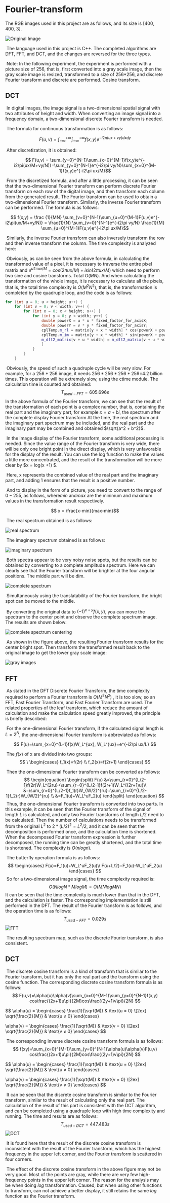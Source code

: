 # Fourier-transform

  The RGB images used in this project are as follows, and its size is [400, 400, 3].

![Original Image](./images/lufei.png)

​    The language used in this project is C++. The completed algorithms are DFT, FFT, and DCT, and the changes are reversed for the three types.

​     Note: In the following experiment, the experiment is performed with a picture size of 256, that is, first converted into a gray scale image, then the gray scale image is resized, transformed to a size of 256*256, and discrete Fourier transform and discrete are performed. Cosine transform.

## DCT

​    In digital images, the image signal is a two-dimensional spatial signal with two attributes of height and width. When converting an image signal into a frequency domain, a two-dimensional discrete Fourier transform is needed.

​    The formula for continuous transformation is as follows:

$$
F(u,v) = \int_{-\infty}^{+\infty}\int_{-\infty}^{+\infty}f(x,y)e^{-i2\pi(ux+vy)dxdy}​
$$

​    After discretization, it is obtained:

$$
F(u,v) = \sum_{y=0}^{N-1}\sum_{x=0}^{M-1}f(x,y)e^{-i2\pi(ux/M+vy/N)}=\sum_{y=0}^{N-1}e^{-i2\pi vy/N}\sum_{x=0}^{M-1}f(x,y)e^{-i2\pi ux/M}​
$$

​    From the discretized formula, and after a little processing, it can be seen that the two-dimensional Fourier transform can perform discrete Fourier transform on each row of the digital image, and then transform each column from the generated result. The Fourier transform can be used to obtain a two-dimensional Fourier transform. Similarly, the inverse Fourier transform can be performed. The formula is as follows:

$$
f(x,y) = \frac {1}{MN} \sum_{v=0}^{N-1}\sum_{u=0}^{M-1}F(u,v)e^{-i2\pi(ux/M+vy/N)} =  \frac{1}{N} \sum_{v=0}^{N-1}e^{-i2\pi vy/N}  \frac{1}{M} \sum_{u=0}^{M-1}F(u,v)e^{-i2\pi ux/M}​
$$

​    Similarly, the inverse Fourier transform can also inversely transform the row and then inverse transform the column. The time complexity is analyzed here:

​    Obviously, as can be seen from the above formula, in calculating the transformed value of a pixel, it is necessary to traverse the entire pixel matrix and $e^{u2\pi ux/M} = cos(2\pi ux/M) + isin(2\pi ux/M)$ which need to perform two sine and cosine transforms. Total $O(MN)$. And when calculating the transformation of the whole image, it is necessary to calculate all the pixels, that is, the total time complexity is $O(M^2 N^2)$, that is, the transformation is completed by the quadruple loop, and the code is as follows:

``` C++
for (int u = 0; u < height; u++) {
    for (int v = 0; v < width; v++) {
        for (int x = 0; x < height; x++) {
            for (int y = 0; y < width; y++) {
                double powerX = u * x * fixed_factor_for_axisX;
                double powerY = v * y * fixed_factor_for_axisY;
                cplTemp.m_rl = matrix[y + x * width] * cos(powerX + powerY);
                cplTemp.m_im = matrix[y + x * width] * sin(powerX + powerY);
                m_dft2_matrix[v + u * width] = m_dft2_matrix[v + u * width] + cplTemp;
                }
            }
        }
    }
```

​    Obviously, the speed of such a quadruple cycle will be very slow. For example, for a $256 * 256$ image, it needs $256 * 256 * 256 * 256$=4.2 billion times. This operation will be extremely slow, using the ctime module. The calculation time is counted and obtained:
$$
T_{used-FFT} = 605.696s
$$
​    In the above formula of the Fourier transform, we can see that the result of the transformation of each point is a complex number, that is, containing the real part and the imaginary part, for example $x = a + b i$, the spectrum after the complete display Fourier transform At the time, the real spectrum and the imaginary part spectrum may be included, and the real part and the imaginary part may be combined and obtained $\sqrt{a^2 + b^2}​$.

​    In the image display of the Fourier transform, some additional processing is needed. Since the value range of the Fourier transform is very wide, there will be only one bright point in the direct display, which is very unfavorable for the display of the result. You can use the log function to make the values a little more concentrated, and the result of the transformation will be more clear by $x = log(x +1) $. 

​    Here, x represents the combined value of the real part and the imaginary part, and adding 1 ensures that the result is a positive number.

​    And to display in the form of a picture, you need to convert to the range of $0-255$, as follows, where ​$min$ and ​$max$ are the minimum and maximum values in the transformation result respectively.

$$
x = \frac{x-min}{max-min}​
$$

​    The real spectrum obtained is as follows:

![real spectrum](./images/DFT2d-0-real.png)

​    The imaginary spectrum obtained is as follows:

![imaginary spectrum](./images/DFT2d-0-imaginary.png)

​    Both spectra appear to be very noisy noise spots, but the results can be obtained by converting to a complete amplitude spectrum. Here we can clearly see that the Fourier transform will be brighter at the four angular positions. The middle part will be dim.

![complete spectrum](./images/DFT2d-0-complete.png)

​    Simultaneously using the translatability of the Fourier transform, the bright spot can be moved to the middle.

​    By converting the original data to $(-1)^{x+y}f(x,y)​$, you can move the spectrum to the center point and observe the complete spectrum image. The results are shown below:

![complete spectrum centering](./images/DFT2d-1-complete.png)

​    As shown in the figure above, the resulting Fourier transform results for the center bright spot. Then transform the transformed result back to the original image to get the lower gray scale image:

![gray images](./images/Gray.png)

## FFT

​    As stated in the DFT Discrete Fourier Transform, the time complexity required to perform a Fourier transform is $O(M^2 N^2)$ , it is too slow, so an FFT, Fast Fourier Transform, and Fast Fourier Transform are used. The related properties of the leaf transform, which reduce the amount of calculation and make the calculation speed greatly improved, the principle is briefly described:

​    For the one-dimensional Fourier transform, if the calculated signal length is $L = 2^N$, the one-dimensional Fourier transform is abbreviated as follows:

$$
F(u)=\sum_{x=0}^{L-1}f(x)W_L^{ux}, W_L^{ux}=e^{-i2\pi ux/L}
$$

​    The $f(x)$ of x are divided into two groups:
$$
\ 
\begin{cases}
f_1(x)=f(2r) \\
f_2(x)=f(2r+1)
\end{cases}
$$

​    Then the one-dimensional Fourier transform can be converted as follows:
$$
\begin{equation}
\begin{split}
F(u)
&=\sum_{r=0}^{L/2-1}f(2r)W_L^{2ru}+\sum_{r=0}^{L/2-1}f(2r+1)W_L^{(2r+1)u}\\
&=\sum_{r=0}^{L/2-1}f_1(r)W_{W/2}^{ru}+\sum_{r=0}^{L/2-1}f_2(r)W_{W/2}^{ru} \\
&=F_1(u)+W_L^uF_2(u)
\end{split}
\end{equation}
$$
​    Thus, the one-dimensional Fourier transform is converted into two parts. In this example, it can be seen that the Fourier transform of the signal of length $L$ is calculated, and only two Fourier transforms of length $L/2$ need to be calculated. Then the number of calculations needs to be transformed from the original $L^2$ to $2 * (L/2)^2 = L^2 / 2$, and it can be seen that the decomposition is performed once, and the calculation time is shortened. When the decomposed Fourier transform expression is further decomposed, the running time can be greatly shortened, and the total time is shortened. The complexity is $O(nlogn)$.

​    The butterfly operation formula is as follows:
$$
\begin{cases}
F(u)=F_1(u)+W_L^uF_2(u)\\
F(u+L/2)=F_1(u)-W_L^uF_2(u)
\end{cases}
$$
​    So for a two-dimensional image signal, the time complexity required is:
$$
O(NlogN * MlogM) = O(MNlogMN)
$$
​    It can be seen that the time complexity is much lower than that in the DFT, and the calculation is faster. The corresponding implementation is still performed in the DFT. The result of the Fourier transform is as follows, and the operation time is as follows:
$$
T_{used-FFT} = 0.029s
$$
![FFT](./images/FFT.png)

​    The resulting spectrum map, such as the discrete Fourier transform, is also consistent.

## DCT

​    The discrete cosine transform is a kind of transform that is similar to the Fourier transform, but it has only the real part and the transform using the cosine function. The corresponding discrete cosine transform formula is as follows:
$$
F(u,v)=\alpha(u)\alpha(v)\sum_{x=0}^{M-1}\sum_{y=0}^{N-1}f(x,y)
cos\frac{(2x+1)u\pi}{2M}cos\frac{(2y+1)v\pi}{2N}
$$

$$
\alpha(u) =
\begin{cases}
\frac{1}{\sqrt(M)} & \text{u = 0} \\[2ex]
\sqrt{\frac{2}{M}} & \text{u $\neq$ 0}
\end{cases}

\alpha(v) =
\begin{cases}
\frac{1}{\sqrt(M)} & \text{v = 0} \\[2ex]
\sqrt{\frac{2}{M}} & \text{v $\neq$ 0}
\end{cases}
$$

​    The corresponding inverse discrete cosine transform formula is as follows:
$$
f(xy)=\sum_{x=0}^{M-1}\sum_{y=0}^{N-1}\alpha(u)\alpha(v)F(u,v)
cos\frac{(2x+1)u\pi}{2M}cos\frac{(2y+1)v\pi}{2N}
$$

$$
\alpha(u) =
\begin{cases}
\frac{1}{\sqrt(M)} & \text{u = 0} \\[2ex]
\sqrt{\frac{2}{M}} & \text{u $\neq$ 0}
\end{cases}

\alpha(v) =
\begin{cases}
\frac{1}{\sqrt(M)} & \text{v = 0} \\[2ex]
\sqrt{\frac{2}{M}} & \text{v $\neq$ 0}
\end{cases}
$$

​    It can be seen that the discrete cosine transform is similar to the Fourier transform, similar to the result of calculating only the real part. The calculation of the result of this part is consistent with the DCT algorithm, and can be completed using a quadruple loop with high time complexity and running. The time and results are as follows:
$$
T_{used-DCT} = 447.483s
$$
![DCT](./images/DCT.png)

​    It is found here that the result of the discrete cosine transform is inconsistent with the result of the Fourier transform, which has the highest frequency in the upper left corner, and the Fourier transform is scattered in four corners.

​    The effect of the discrete cosine transform in the above figure may not be very good. Most of the points are gray, while there are very few high-frequency points in the upper left corner. The reason for the analysis may be when doing $log$ transformation. Caused, but when using other functions to transform, can not achieve a better display, it still retains the same $log$ function as the Fourier transform.